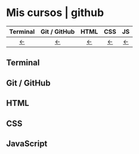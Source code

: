 # Mis cursos | github
|  Terminal | Git / GitHub | HTML | CSS  | JS  |
| :------------: | :------------: | :------------: | :------------: | :------------: |
| [←](https://leito2.github.io/webs%20cursos/terminal/index.html "←") |  [←](https://leito2.github.io/ "←") | [←](https://leito2.github.io/ "←")  |  [←](https://leito2.github.io/ "←") | [←](https://leito2.github.io/ "←")  |  |
## Terminal
## Git / GitHub
## HTML
## CSS
## JavaScript
